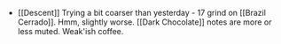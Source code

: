 - [[Descent]] Trying a bit coarser than yesterday - 17 grind on [[Brazil Cerrado]]. Hmm, slightly worse. [[Dark Chocolate]] notes are more or less muted. Weak'ish coffee.